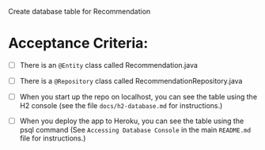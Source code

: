 Create database table for Recommendation


# Acceptance Criteria:

- [ ] There is an `@Entity` class called Recommendation.java
- [ ] There is a `@Repository` class called RecommendationRepository.java
- [ ] When you start up the repo on localhost, you can see the table
      using the H2 console (see the file `docs/h2-database.md` for 
      instructions.)
- [ ] When you deploy the app to Heroku, you can see the table
      using the psql command (See `Accessing Database Console` in the
      main `README.md` file for instructions.)

